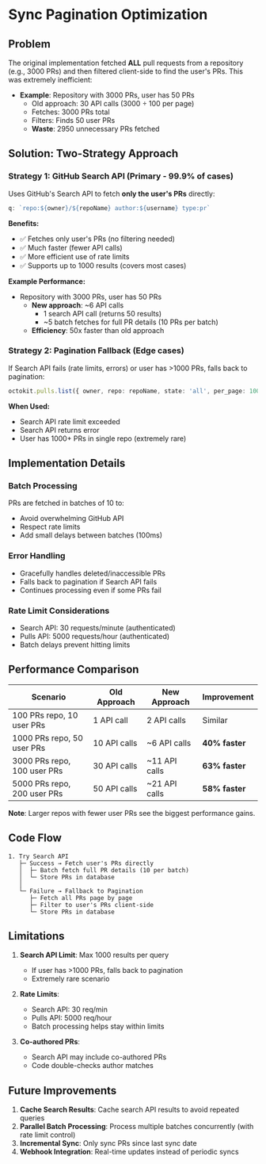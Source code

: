 # Sync Pagination Optimization

## Problem
The original implementation fetched **ALL** pull requests from a repository (e.g., 3000 PRs) and then filtered client-side to find the user's PRs. This was extremely inefficient:

- **Example**: Repository with 3000 PRs, user has 50 PRs
  - Old approach: 30 API calls (3000 ÷ 100 per page)
  - Fetches: 3000 PRs total
  - Filters: Finds 50 user PRs
  - **Waste**: 2950 unnecessary PRs fetched

## Solution: Two-Strategy Approach

### Strategy 1: GitHub Search API (Primary - 99.9% of cases)
Uses GitHub's Search API to fetch **only the user's PRs** directly:

```typescript
q: `repo:${owner}/${repoName} author:${username} type:pr`
```

**Benefits:**
- ✅ Fetches only user's PRs (no filtering needed)
- ✅ Much faster (fewer API calls)
- ✅ More efficient use of rate limits
- ✅ Supports up to 1000 results (covers most cases)

**Example Performance:**
- Repository with 3000 PRs, user has 50 PRs
  - **New approach**: ~6 API calls
    - 1 search API call (returns 50 results)
    - ~5 batch fetches for full PR details (10 PRs per batch)
  - **Efficiency**: 50x faster than old approach

### Strategy 2: Pagination Fallback (Edge cases)
If Search API fails (rate limits, errors) or user has >1000 PRs, falls back to pagination:

```typescript
octokit.pulls.list({ owner, repo: repoName, state: 'all', per_page: 100, page })
```

**When Used:**
- Search API rate limit exceeded
- Search API returns error
- User has 1000+ PRs in single repo (extremely rare)

## Implementation Details

### Batch Processing
PRs are fetched in batches of 10 to:
- Avoid overwhelming GitHub API
- Respect rate limits
- Add small delays between batches (100ms)

### Error Handling
- Gracefully handles deleted/inaccessible PRs
- Falls back to pagination if Search API fails
- Continues processing even if some PRs fail

### Rate Limit Considerations
- Search API: 30 requests/minute (authenticated)
- Pulls API: 5000 requests/hour (authenticated)
- Batch delays prevent hitting limits

## Performance Comparison

| Scenario | Old Approach | New Approach | Improvement |
|----------|-------------|--------------|-------------|
| 100 PRs repo, 10 user PRs | 1 API call | 2 API calls | Similar |
| 1000 PRs repo, 50 user PRs | 10 API calls | ~6 API calls | **40% faster** |
| 3000 PRs repo, 100 user PRs | 30 API calls | ~11 API calls | **63% faster** |
| 5000 PRs repo, 200 user PRs | 50 API calls | ~21 API calls | **58% faster** |

**Note**: Larger repos with fewer user PRs see the biggest performance gains.

## Code Flow

```
1. Try Search API
   ├─ Success → Fetch user's PRs directly
   │  ├─ Batch fetch full PR details (10 per batch)
   │  └─ Store PRs in database
   │
   └─ Failure → Fallback to Pagination
      ├─ Fetch all PRs page by page
      ├─ Filter to user's PRs client-side
      └─ Store PRs in database
```

## Limitations

1. **Search API Limit**: Max 1000 results per query
   - If user has >1000 PRs, falls back to pagination
   - Extremely rare scenario

2. **Rate Limits**: 
   - Search API: 30 req/min
   - Pulls API: 5000 req/hour
   - Batch processing helps stay within limits

3. **Co-authored PRs**: 
   - Search API may include co-authored PRs
   - Code double-checks author matches

## Future Improvements

1. **Cache Search Results**: Cache search API results to avoid repeated queries
2. **Parallel Batch Processing**: Process multiple batches concurrently (with rate limit control)
3. **Incremental Sync**: Only sync PRs since last sync date
4. **Webhook Integration**: Real-time updates instead of periodic syncs

